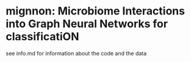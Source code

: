 # mignnon: Microbiome Interactions into Graph Neural Networks for classificatiON

see info.md for information about the code and the data